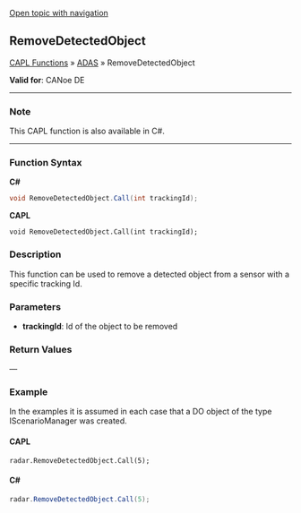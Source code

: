 [Open topic with navigation](../../../../../CANoeDEFamily.htm#Topics/CAPLFunctions/ADAS/Functions/CAPLfunctionRemoveDetectedObject.md)

## RemoveDetectedObject

[CAPL Functions](../../CAPLfunctions.md) » [ADAS](../CAPLfunctionsADASOverview.md) » RemoveDetectedObject

**Valid for**: CANoe DE

---

### Note

This CAPL function is also available in C#.

---

### Function Syntax

**C#**

```csharp
void RemoveDetectedObject.Call(int trackingId);
```

**CAPL**

```capl
void RemoveDetectedObject.Call(int trackingId);
```

### Description

This function can be used to remove a detected object from a sensor with a specific tracking Id.

### Parameters

- **trackingId**: Id of the object to be removed

### Return Values

—

### Example

In the examples it is assumed in each case that a DO object of the type IScenarioManager was created.

#### CAPL

```capl
radar.RemoveDetectedObject.Call(5);
```

#### C#

```csharp
radar.RemoveDetectedObject.Call(5);
```

